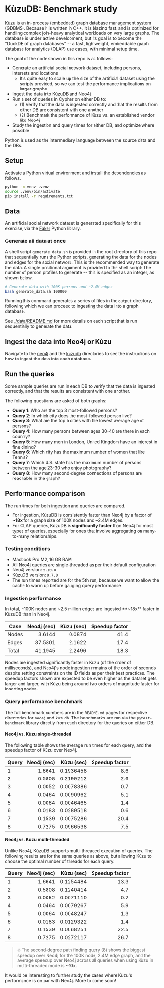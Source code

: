 # KùzuDB: Benchmark study

[Kùzu](https://kuzudb.com/) is an in-process (embedded) graph database management system (GDBMS). Because it is written in C++, it is blazing fast, and is optimized for handling complex join-heavy analytical workloads on very large graphs. The database is under active development, but its goal is to become the "DuckDB of graph databases" -- a fast, lightweight, embeddable graph database for analytics (OLAP) use cases, with minimal setup time.

The goal of the code shown in this repo is as follows:

* Generate an artificial social network dataset, including persons, interests and locations
  * It's quite easy to scale up the size of the artificial dataset using the scripts provided, so we can test the performance implications on larger graphs
* Ingest the data into KùzuDB and Neo4j
* Run a set of queries in Cypher on either DB to:
  * (1) Verify that the data is ingested correctly and that the results from either DB are consistent with one another
  * (2) Benchmark the performance of Kùzu vs. an established vendor like Neo4j
* Study the ingestion and query times for either DB, and optimize where possible

Python is used as the intermediary language between the source data and the DBs.

## Setup

Activate a Python virtual environment and install the dependencies as follows.

```sh
python -m venv .venv
source .venv/bin/activate
pip install -r requirements.txt
```

## Data

An artificial social network dataset is generated specifically for this exercise, via the [Faker](https://faker.readthedocs.io/en/master/) Python library.


### Generate all data at once

A shell script `generate_data.sh` is provided in the root directory of this repo that sequentially runs the Python scripts, generating the data for the nodes and edges for the social network. This is the recommended way to generate the data. A single positional argument is provided to the shell script: The number of person profiles to generate -- this is specified as an integer, as shown below.

```sh
# Generate data with 100K persons and ~2.4M edges
bash generate_data.sh 100000
```

Running this command generates a series of files in the `output` directory, following which we can proceed to ingesting the data into a graph database.

See [./data/README.md](./data/README.md) for more details on each script that is run sequentially to generate the data.

## Ingest the data into Neo4j or Kùzu

Navigate to the [neo4j](./neo4j) and the [kuzudb](./kuzudb/) directories to see the instructions on how to ingest the data into each database.

## Run the queries

Some sample queries are run in each DB to verify that the data is ingested correctly, and that the results are consistent with one another.

The following questions are asked of both graphs:

* **Query 1**: Who are the top 3 most-followed persons?
* **Query 2**: In which city does the most-followed person live?
* **Query 3**: What are the top 5 cities with the lowest average age of persons?
* **Query 4**: How many persons between ages 30-40 are there in each country?
* **Query 5**: How many men in London, United Kingdom have an interest in fine dining?
* **Query 6**: Which city has the maximum number of women that like Tennis?
* **Query 7**: Which U.S. state has the maximum number of persons between the age 23-30 who enjoy photography?
* **Query 8**: How many second-degree connections of persons are reachable in the graph?

## Performance comparison

The run times for both ingestion and queries are compared.

* For ingestion, KùzuDB is consistently faster than Neo4j by a factor of **~18x** for a graph size of 100K nodes and ~2.4M edges.
* For OLAP queries, KùzuDB is **significantly faster** than Neo4j for most types of queries, especially for ones that involve aggregating on many-to-many relationships.

### Testing conditions

* Macbook Pro M2, 16 GB RAM
* All Neo4j queries are single-threaded as per their default configuration
* Neo4j version: `5.10.0`
* KùzuDB version: `0.7.0`
* The run times reported are for the 5th run, because we want to allow the cache to warm up before gauging query performance

### Ingestion performance

In total, ~100K nodes and ~2.5 million edges are ingested **~18x** faster in KùzuDB than in Neo4j.

Case | Neo4j (sec) | Kùzu (sec) | Speedup factor
--- | ---: | ---: | ---:
Nodes | 3.6144 | 0.0874 | 41.4
Edges | 37.5801 | 2.1622 | 17.4
Total | 41.1945 | 2.2496 | 18.3

Nodes are ingested significantly faster in Kùzu (of the order of milliseconds), and Neo4j's node ingestion remains of the order of seconds despite setting constraints on the ID fields as per their best practices. The speedup factors shown are expected to be even higher as the dataset gets larger and larger, with Kùzu being around two orders of magnitude faster for inserting nodes.

### Query performance benchmark

The full benchmark numbers are in the `README.md` pages for respective directories for `neo4j` and `kuzudb`. The benchmarks are run via the `pytest-benchmark` library directly from each directory for the queries on either DB.

#### Neo4j vs. Kùzu single-threaded

The following table shows the average run times for each query, and the speedup factor of Kùzu over Neo4j.

Query | Neo4j (sec) | Kùzu (sec) | Speedup factor
--- | ---: | ---: | ---:
1 | 1.6641 | 0.1936458 | 8.6
2 | 0.5808 | 0.2199212 | 2.6
3 | 0.0052 | 0.0078386 | 0.7
4 | 0.0464 | 0.0090962 | 5.1
5 | 0.0064 | 0.0046465 | 1.4
6 | 0.0183 | 0.0289518 | 0.6
7 | 0.1539 | 0.0075286 | 20.4
8 | 0.7275 | 0.0966538 | 7.5

#### Neo4j vs. Kùzu multi-threaded

Unlike Neo4j, KùzuDB supports multi-threaded execution of queries. The following results are for the same queries as above, but allowing Kùzu to choose the optimal number of threads for each query.

Query | Neo4j (sec) | Kùzu (sec) | Speedup factor
--- | ---: | ---: | ---:
1 | 1.6641 | 0.1254484 | 13.3
2 | 0.5808 | 0.1240414 | 4.7
3 | 0.0052 | 0.0071119 | 0.7
4 | 0.0464 | 0.0079267 | 5.9
5 | 0.0064 | 0.0048247 | 1.3
6 | 0.0183 | 0.0129322 | 1.4
7 | 0.1539 | 0.0068251  | 22.5
8 | 0.7275 | 0.0272117 | 26.7

> 🔥 The second-degree path finding query (8) shows the biggest speedup over Neo4j for the 100K node, 2.4M edge graph, and the average speedup over Neo4j across all queries when using Kùzu in multi-threaded mode is **~10x**. 

It would be interesting to further study the cases where Kùzu's performance is on par with Neo4j. More to come soon!
